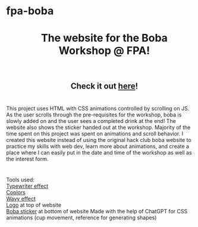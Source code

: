 # fpa-boba
<div id="user-content-toc">
  <ul align="center" style="list-style: none;">
    <summary>
      <h1>The website for the Boba Workshop @ FPA!</h1>
      <br />
      <h2>Check it out <a href="https://thecashmoney.github.io/fpa-boba/">here</a>!</h2>
    </summary>
  </ul>
</div>
<h1></h1>
This project uses HTML with CSS animations controlled by scrolling on JS. As the user scrolls through the pre-requisites for the workshop, boba is slowly added on and the user sees a completed drink at the end! The website also shows the sticker handed out at the workshop. Majority of the time spent on this project was spent on animations and scroll behavior. I created this website instead of using the original hack club boba website to practice my skills with web dev, learn more about animations, and create a place where I can easily put in the date and time of the workshop as well as the interest form.  
<h1></h1>

Tools used:  
[Typewriter effect](https://css-tricks.com/snippets/css/typewriter-effect/)  
[Coolors](https://coolors.co/c03221-f7f7ff-f2d0a4-545e75-3f826d)  
[Wavy effect](https://www.geeksforgeeks.org/how-to-create-waves-on-button-with-css-and-html/)  
[Logo](https://boba.hackclub.com) at top of website  
[Boba sticker](https://hackclub.com/stickers) at bottom of website
Made with the help of ChatGPT for CSS animations (cup movement, reference for generating shapes)
